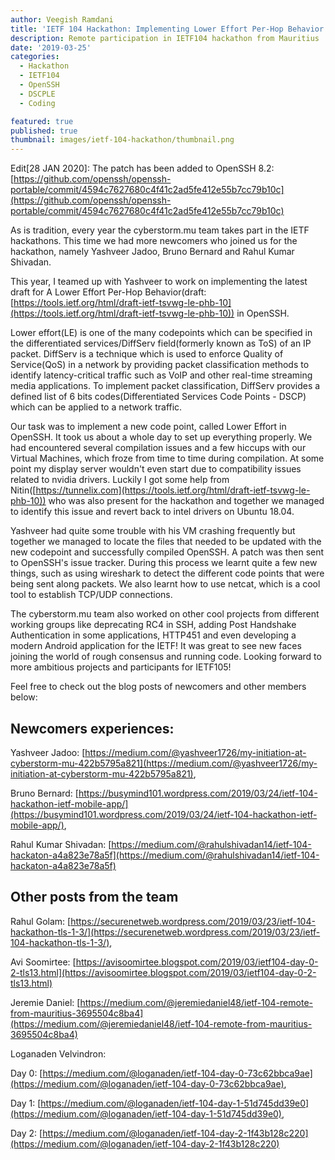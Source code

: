 ```yaml
---
author: Veegish Ramdani
title: 'IETF 104 Hackathon: Implementing Lower Effort Per-Hop Behavior in OpenSSH'
description: Remote participation in IETF104 hackathon from Mauritius
date: '2019-03-25'
categories:
  - Hackathon
  - IETF104
  - OpenSSH
  - DSCPLE
  - Coding

featured: true
published: true
thumbnail: images/ietf-104-hackathon/thumbnail.png
---
```


<script>
    
    import ImageCaption from './image-caption.svelte';
</script>

Edit[28 JAN 2020]: The patch has been added to OpenSSH 8.2: [https://github.com/openssh/openssh-portable/commit/4594c7627680c4f41c2ad5fe412e55b7cc79b10c](https://github.com/openssh/openssh-portable/commit/4594c7627680c4f41c2ad5fe412e55b7cc79b10c)

As is tradition, every year the cyberstorm.mu team takes part in the IETF hackathons. This time we had more newcomers who joined us for the hackathon, namely Yashveer Jadoo, Bruno Bernard and Rahul Kumar Shivadan.

<ImageCaption>
  <enhanced:img alt="Cyberstorm.mu members participating in ietf104 hackathon" class="inline-basic-image" src="/static/images/ietf-104-hackathon/ietf-104-hackathon-photo-1.jpg" />
</ImageCaption>

This year, I teamed up with Yashveer to work on implementing the latest draft for A Lower Effort Per-Hop Behavior(draft: [https://tools.ietf.org/html/draft-ietf-tsvwg-le-phb-10](https://tools.ietf.org/html/draft-ietf-tsvwg-le-phb-10)) in OpenSSH.

Lower effort(LE) is one of the many codepoints which can be specified in the differentiated services/DiffServ field(formerly known as ToS) of an IP packet. DiffServ is a technique which is used to enforce Quality of Service(QoS) in a network by providing packet classification methods to identify latency-critical traffic such as VoIP and other real-time streaming media applications. To implement packet classification, DiffServ provides a defined list of 6 bits codes(Differentiated Services Code Points - DSCP) which can be applied to a network traffic.

<ImageCaption>
  <enhanced:img alt="Adding DSCP LE Codepoint in OpenSSH code" class="inline-basic-image" src="/static/images/ietf-104-hackathon/ietf-104-hackathon-screenshot-1.png" />
</ImageCaption>

Our task was to implement a new code point, called Lower Effort in OpenSSH. It took us about a whole day to set up everything properly. We had encountered several compilation issues and a few hiccups with our Virtual Machines, which froze from time to time during compilation. At some point my display server wouldn't even start due to compatibility issues related to nvidia drivers. Luckily I got some help from Nitin([https://tunnelix.com](https://tools.ietf.org/html/draft-ietf-tsvwg-le-phb-10)) who was also present for the hackathon and together we managed to identify this issue and revert back to intel drivers on Ubuntu 18.04.

<ImageCaption caption="Nitin and Loky">
  <enhanced:img alt="Nitin & Loky" class="inline-basic-image" src="/static/images/ietf-104-hackathon/ietf-104-hackathon-photo-2.jpg" />
</ImageCaption>

Yashveer had quite some trouble with his VM crashing frequently but together we managed to locate the files that needed to be updated with the new codepoint and successfully compiled OpenSSH. A patch was then sent to OpenSSH's issue tracker. During this process we learnt quite a few new things, such as using wireshark to detect the different code points that were being sent along packets. We also learnt how to use netcat, which is a cool tool to establish TCP/UDP connections.

<ImageCaption >
  <enhanced:img alt="Cyberstorm.mu memebers brainstorming during ietf104 hackathon " class="inline-basic-image" src="/static/images/ietf-104-hackathon/ietf-104-hackathon-photo-3.jpg" />
</ImageCaption>

The cyberstorm.mu team also worked on other cool projects from different working groups like deprecating RC4 in SSH, adding Post Handshake Authentication in some applications, HTTP451 and even developing a modern Android application for the IETF! It was great to see new faces joining the world of rough consensus and running code. Looking forward to more ambitious projects and participants for IETF105!

Feel free to check out the blog posts of newcomers and other members below:

## Newcomers experiences:

Yashveer Jadoo: [https://medium.com/@yashveer1726/my-initiation-at-cyberstorm-mu-422b5795a821](https://medium.com/@yashveer1726/my-initiation-at-cyberstorm-mu-422b5795a821),

Bruno Bernard: [https://busymind101.wordpress.com/2019/03/24/ietf-104-hackathon-ietf-mobile-app/](https://busymind101.wordpress.com/2019/03/24/ietf-104-hackathon-ietf-mobile-app/),

Rahul Kumar Shivadan: [https://medium.com/@rahulshivadan14/ietf-104-hackaton-a4a823e78a5f](https://medium.com/@rahulshivadan14/ietf-104-hackaton-a4a823e78a5f)

## Other posts from the team

Rahul Golam: [https://securenetweb.wordpress.com/2019/03/23/ietf-104-hackathon-tls-1-3/](https://securenetweb.wordpress.com/2019/03/23/ietf-104-hackathon-tls-1-3/),

Avi Soomirtee: [https://avisoomirtee.blogspot.com/2019/03/ietf104-day-0-2-tls13.html](https://avisoomirtee.blogspot.com/2019/03/ietf104-day-0-2-tls13.html)

Jeremie Daniel: [https://medium.com/@jeremiedaniel48/ietf-104-remote-from-mauritius-3695504c8ba4](https://medium.com/@jeremiedaniel48/ietf-104-remote-from-mauritius-3695504c8ba4)

Loganaden Velvindron:

Day 0: [https://medium.com/@loganaden/ietf-104-day-0-73c62bbca9ae](https://medium.com/@loganaden/ietf-104-day-0-73c62bbca9ae),

Day 1: [https://medium.com/@loganaden/ietf-104-day-1-51d745dd39e0](https://medium.com/@loganaden/ietf-104-day-1-51d745dd39e0),

Day 2: [https://medium.com/@loganaden/ietf-104-day-2-1f43b128c220](https://medium.com/@loganaden/ietf-104-day-2-1f43b128c220)
